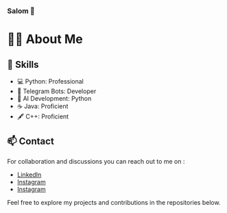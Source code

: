 ### Salom 👋

<!--
**amirymax/amirymax** is a ✨ _special_ ✨ repository because its `README.md` (this file) appears on your GitHub profile.

Here are some ideas to get you started:

- 🔭 I’m currently working on ...
- 🌱 I’m currently learning ...
- 👯 I’m looking to collaborate on ...
- 🤔 I’m looking for help with ...
- 💬 Ask me about ...
- 📫 How to reach me: ...
- 😄 Pronouns: ...
- ⚡ Fun fact: ...
-->
# 👨‍💻 About Me


## 🔧 Skills

- 💻 Python: Professional
- 📡 Telegram Bots: Developer
- 🤖 AI Development: Python
- ☕ Java: Proficient
- 🖋️ C++: Proficient

## 📫 Contact

 For collaboration and discussions you can reach out to me on :
- [LinkedIn](https://www.linkedin.com/in/amirymax)
- [Instagram](https://instagram.com/amirilifee)
- [Instagram](https://t.me/aj_corp)

Feel free to explore my projects and contributions in the repositories below.
